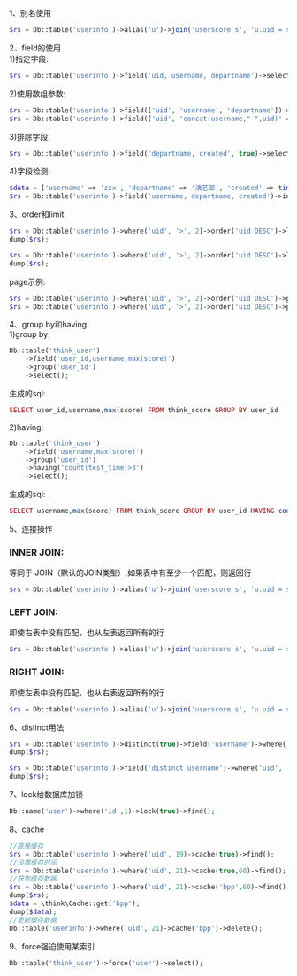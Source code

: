 1、别名使用
```php
$rs = Db::table('userinfo')->alias('u')->join('userscore s', 'u.uid = s.uid')->select();
```
2、field的使用<br>
1)指定字段:
```php
$rs = Db::table('userinfo')->field('uid, username, departname')->select();
```
2)使用数组参数:
```php
$rs = Db::table('userinfo')->field(['uid', 'username', 'departname'])->select();
$rs = Db::table('userinfo')->field(['uid', 'concat(username,"-",uid)' => 'truename', 'departname'])->select();
```
3)排除字段:
```php
$rs = Db::table('userinfo')->field('departname, created', true)->select();
```
4)字段检测:
```php
$data = ['username' => 'zzx', 'departname' => '演艺部', 'created' => time()/*, 'password' => '123456'*/];
$rs = Db::table('userinfo')->field('username, departname, created')->insert($data);
```
3、order和limit
```php
$rs = Db::table('userinfo')->where('uid', '>', 2)->order('uid DESC')->limit(5)->select();
dump($rs);

$rs = Db::table('userinfo')->where('uid', '>', 2)->order('uid DESC')->limit(5,5)->select();
dump($rs);
```
page示例:
```php
$rs = Db::table('userinfo')->where('uid', '>', 2)->order('uid DESC')->page(1,5)->select();
$rs = Db::table('userinfo')->where('uid', '>', 2)->order('uid DESC')->page(2,5)->select();
```
4、group by和having<br>
1)group by:
```php
Db::table('think_user')
    ->field('user_id,username,max(score)')
    ->group('user_id')
    ->select();
```
生成的sql:
```php
SELECT user_id,username,max(score) FROM think_score GROUP BY user_id
```
2)having:
```php
Db::table('think_user')
    ->field('username,max(score)')
    ->group('user_id')
    ->having('count(test_time)>3')
    ->select();
```
生成的sql:
```php
SELECT username,max(score) FROM think_score GROUP BY user_id HAVING count(test_time)>3
```

5、连接操作<br>
### INNER JOIN:
等同于 JOIN（默认的JOIN类型）,如果表中有至少一个匹配，则返回行
```php
$rs = Db::table('userinfo')->alias('u')->join('userscore s', 'u.uid = s.uid')->select();
```
### LEFT JOIN:
即使右表中没有匹配，也从左表返回所有的行
```php
$rs = Db::table('userinfo')->alias('u')->join('userscore s', 'u.uid = s.uid', 'LEFT')->select();
```
### RIGHT JOIN:
 即使左表中没有匹配，也从右表返回所有的行
 ```php
 $rs = Db::table('userinfo')->alias('u')->join('userscore s', 'u.uid = s.uid', 'RIGHT')->select();
 ```
6、distinct用法
```php
$rs = Db::table('userinfo')->distinct(true)->field('username')->where('uid', '>', 19)->select();
dump($rs);

$rs = Db::table('userinfo')->field('distinct username')->where('uid', '>', 19)->select();
dump($rs);
```
7、lock给数据库加锁
```php
Db::name('user')->where('id',1)->lock(true)->find();
```
8、cache
```php
//直接缓存
$rs = Db::table('userinfo')->where('uid', 19)->cache(true)->find();
//设置缓存时间
$rs = Db::table('userinfo')->where('uid', 21)->cache(true,60)->find();
//获取缓存数据
$rs = Db::table('userinfo')->where('uid', 21)->cache('bpp',60)->find();
dump($rs);
$data = \think\Cache::get('bpp');
dump($data);
//更新缓存数据
Db::table('userinfo')->where('uid', 21)->cache('bpp')->delete();
```
9、force强迫使用某索引
```php
Db::table('think_user')->force('user')->select();
```
